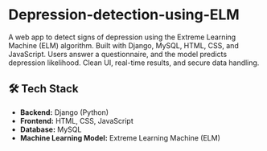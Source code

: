 # Depression-detection-using-ELM
A web app to detect signs of depression using the Extreme Learning Machine (ELM) algorithm. Built with Django, MySQL, HTML, CSS, and JavaScript. Users answer a questionnaire, and the model predicts depression likelihood. Clean UI, real-time results, and secure data handling.

## 🛠 Tech Stack

- **Backend:** Django (Python)
- **Frontend:** HTML, CSS, JavaScript
- **Database:** MySQL
- **Machine Learning Model:** Extreme Learning Machine (ELM)
